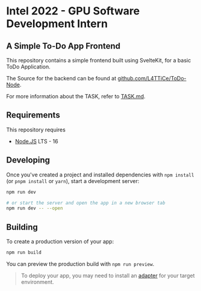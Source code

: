 # Intel 2022 - GPU Software Development Intern 

## A Simple To-Do App Frontend

This repository contains a simple frontend built using SvelteKit, for a
basic ToDo Application. 

The Source for the backend can be found at [github.com/L4TTiCe/ToDo-Node](https://github.com/L4TTiCe/ToDo-Node).

For more information about the TASK, refer to [TASK.md](TASK.md).

## Requirements
This repository requires
- [Node.JS](https://nodejs.org/en/) LTS - 16

## Developing

Once you've created a project and installed dependencies with `npm install` (or `pnpm install` or `yarn`), start a development server:

```bash
npm run dev

# or start the server and open the app in a new browser tab
npm run dev -- --open
```

## Building

To create a production version of your app:

```bash
npm run build
```

You can preview the production build with `npm run preview`.

> To deploy your app, you may need to install an [adapter](https://kit.svelte.dev/docs/adapters) for your target environment.
